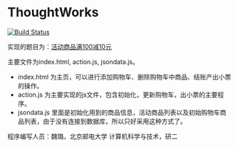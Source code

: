 ﻿# ThoughtWorks
[![Build Status](https://travis-ci.org/clumsycat/ThoughtWorks.svg?branch=master)](https://travis-ci.org/clumsycat/ThoughtWorks)

实现的题目为：[活动商品满100减10元](https://jinshuju.net/f/erAsn0)  

主要文件为index.html, action.js, jsondata.js。
* index.html 为主页，可以进行添加购物车、删除购物车中商品、结账产出小票的操作。
* action.js 为主要实现的js文件，包含初始化，更新购物车，出小票的主要程序。
* jsondata.js 里面是初始化用到的商品信息，活动商品列表以及初始购物车商品列表，由于没有连接到数据库，所以只好采用这种方式了。

程序编写人员：魏璐，北京邮电大学 计算机科学与技术，研二
